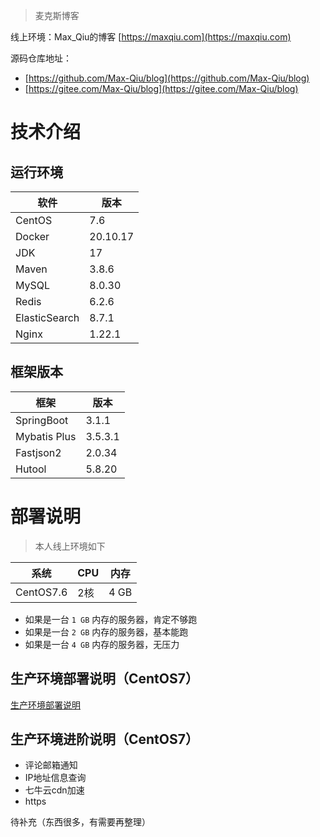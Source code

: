> 麦克斯博客

线上环境：Max_Qiu的博客 [https://maxqiu.com](https://maxqiu.com)

源码仓库地址：

- [https://github.com/Max-Qiu/blog](https://github.com/Max-Qiu/blog)
- [https://gitee.com/Max-Qiu/blog](https://gitee.com/Max-Qiu/blog)

# 技术介绍

## 运行环境

软件 | 版本
---|---
CentOS | 7.6
Docker | 20.10.17
JDK | 17
Maven | 3.8.6
MySQL | 8.0.30
Redis | 6.2.6
ElasticSearch | 8.7.1
Nginx | 1.22.1

## 框架版本

框架 | 版本
---|---
SpringBoot | 3.1.1
Mybatis Plus | 3.5.3.1
Fastjson2 | 2.0.34
Hutool | 5.8.20

# 部署说明

> 本人线上环境如下

系统 | CPU | 内存
---|---|---
CentOS7.6 | 2核 | 4 GB

- 如果是一台 `1 GB` 内存的服务器，肯定不够跑
- 如果是一台 `2 GB` 内存的服务器，基本能跑
- 如果是一台 `4 GB` 内存的服务器，无压力

## 生产环境部署说明（CentOS7）

[生产环境部署说明](README_PRO.md)

## 生产环境进阶说明（CentOS7）

- 评论邮箱通知
- IP地址信息查询
- 七牛云cdn加速
- https

待补充（东西很多，有需要再整理）
